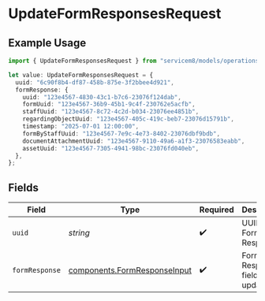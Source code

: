 # UpdateFormResponsesRequest

## Example Usage

```typescript
import { UpdateFormResponsesRequest } from "servicem8/models/operations";

let value: UpdateFormResponsesRequest = {
  uuid: "6c90f8b4-df87-458b-875e-3f2bbee4d921",
  formResponse: {
    uuid: "123e4567-4830-43c1-b7c6-23076f124dab",
    formUuid: "123e4567-36b9-45b1-9c4f-230762e5acfb",
    staffUuid: "123e4567-8c72-4c2d-b034-23076ee4851b",
    regardingObjectUuid: "123e4567-405c-419c-beb7-23076d15791b",
    timestamp: "2025-07-01 12:00:00",
    formByStaffUuid: "123e4567-7e9c-4e73-8402-23076dbf9bdb",
    documentAttachmentUuid: "123e4567-9110-49a6-a1f3-23076583eabb",
    assetUuid: "123e4567-7305-4941-98bc-23076fd040eb",
  },
};
```

## Fields

| Field                                                                        | Type                                                                         | Required                                                                     | Description                                                                  |
| ---------------------------------------------------------------------------- | ---------------------------------------------------------------------------- | ---------------------------------------------------------------------------- | ---------------------------------------------------------------------------- |
| `uuid`                                                                       | *string*                                                                     | :heavy_check_mark:                                                           | UUID of the Form Response                                                    |
| `formResponse`                                                               | [components.FormResponseInput](../../models/components/formresponseinput.md) | :heavy_check_mark:                                                           | Form Response fields to update                                               |